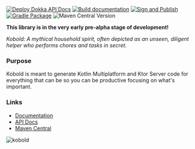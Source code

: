 [![Deploy Dokka API Docs](https://github.com/bsautner/kobold/actions/workflows/dokka.yml/badge.svg)](https://github.com/bsautner/kobold/actions/workflows/dokka.yml)
[![Build documentation](https://github.com/bsautner/kobold-docs/actions/workflows/writerside.yml/badge.svg)](https://github.com/bsautner/kobold-docs/actions/workflows/writerside.yml)
[![Sign and Publish](https://github.com/bsautner/kobold/actions/workflows/publish.yml/badge.svg)](https://github.com/bsautner/kobold/actions/workflows/publish.yml)
[![Gradle Package](https://github.com/bsautner/kobold/actions/workflows/gradle-publish.yml/badge.svg)](https://github.com/bsautner/kobold/actions/workflows/gradle-publish.yml)
![Maven Central Version](https://img.shields.io/maven-central/v/io.github.bsautner.kobold/kobold-api)


**This library is in the very early pre-alpha stage of development!**

_Kobold: A mythical household spirit, often depicted as an unseen, diligent helper who performs chores and tasks in secret._

### Purpose
Kobold is meant to generate Kotlin Multiplatform and Ktor Server code for everything that can be so you can be productive focusing on what's important.

### Links
* [Documentation](https://bsautner.github.io/kobold-docs)
* [API Docs](https://bsautner.github.io/kobold/api-docs)
* [Maven Central](https://central.sonatype.com/namespace/io.github.bsautner)

 <img src="https://bsautner.github.io/kobold-docs/images/kobold.webp" alt="kobold">



